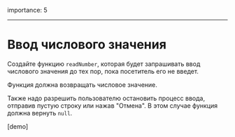 importance: 5

---

# Ввод числового значения

Создайте функцию `readNumber`, которая будет запрашивать ввод числового значения до тех пор, пока посетитель его не введет.

Функция должна возвращать числовое значение.

Также надо разрешить пользователю остановить процесс ввода, отправив пустую строку или нажав "Отмена". В этом случае функция должна вернуть `null`. 

[demo]

